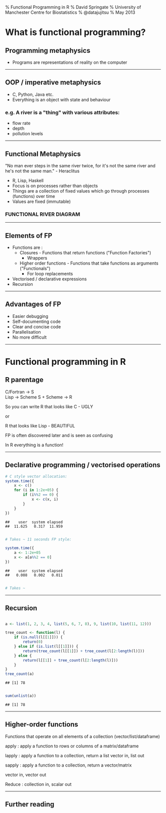 % Functional Programming in R
% David Springate
% University of Manchester Centre for Biostatistics
% @datajujitsu
% May 2013


What is functional programming?
===============================

Programming metaphysics
-----------------------

* Programs are representations of reality on the computer

***************

OOP / imperative metaphysics
----------------------------

* C, Python, Java etc.
* Everything is an object with state and behaviour

### e.g. A river is a "thing" with various attributes:

* flow rate 
* depth
* pollution levels

***************

Functional Metaphysics
----------------------

"No man ever steps in the same river twice, for it's not the same river and he's not the same man." - Heraclitus


* R, Lisp, Haskell
* Focus is on processes rather than objects
* Things are a collection of fixed values which go through processes (functions) over time
* Values are fixed (immutable)

### FUNCTIONAL RIVER DIAGRAM

*****************

Elements of FP
--------------

* Functions are : 
    - Closures - Functions that return functions ("Function Factories")
        - Wrappers
    - Higher order functions - Functions that take functions as arguments ("Functionals")
        - For loop replacements
* Vectorised / declarative expressions
* Recursion

************

Advantages of FP
----------------

* Easier debugging
* Self-documenting code
* Clear and concise code 
* Parallelisation
* No more difficult

************

Functional programming in R
===========================

R parentage
-----------

C/Fortran -> S  
Lisp -> Scheme 
S + Scheme -> R

So you can write R that looks like C - UGLY

or

R that looks like Lisp - BEAUTIFUL

FP is often discovered later and is seen as confusing

In R everything is a function!

****************



Declarative programming / vectorised operations
------------------------------------------------

```r
# C style vector allocation:
system.time({
    x <- c()
    for (i in 1:2e+05) {
        if (i%%2 == 0) {
            x <- c(x, i)
        }
    }
})
```

```
##    user  system elapsed 
##  11.625   0.317  11.959
```

```r

# Takes ~ 11 seconds FP style:

system.time({
    a <- 1:2e+05
    x <- a[a%%2 == 0]
})
```

```
##    user  system elapsed 
##   0.008   0.002   0.011
```

```r

# Takes ~
```


************

Recursion
---------


```r

a <- list(1, 2, 3, 4, list(5, 6, 7, 8), 9, list(10, list(11, 12)))

tree_count <- function(l) {
    if (is.null(l[[1]])) {
        return(0)
    } else if (is.list(l[[1]])) {
        return(tree_count(l[[1]]) + tree_count(l[2:length(l)]))
    } else {
        return(l[[1]] + tree_count(l[2:length(l)]))
    }
}
tree_count(a)
```

```
## [1] 78
```

```r

sum(unlist(a))
```

```
## [1] 78
```


*************

Higher-order functions
----------------------

Functions that operate on all elements of a collection (vector/list/dataframe)

apply : apply a function to rows or columns of a matrix/dataframe


lapply : apply a function to a collection, return a list 
vector in, list out

sapply : apply a function to a collection, return a vector/matrix

vector in, vector out

Reduce : collection in, scalar out


****************

Further reading
---------------

